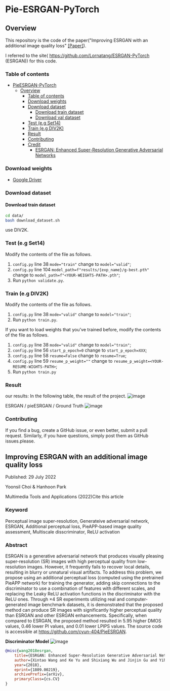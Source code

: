 # Pie-ESRGAN-PyTorch

## Overview
This repository is the code of the paper("Improving ESRGAN with an additional image quality loss" [[Paper]](https://link.springer.com/article/10.1007/s11042-022-13452-4)).

I referred to the site( https://github.com/Lornatang/ESRGAN-PyTorch (ESRGAN)) for this code.

### Table of contents

- [PieESRGAN-PyTorch](#pie-esrgan-pytorch)
    - [Overview](#overview)
        - [Table of contents](#table-of-contents)
        - [Download weights](#download-weights)
        - [Download dataset](#download-dataset)
            - [Download train dataset](#download-train-dataset)
            - [Download val dataset](#download-val-dataset)
        - [Test (e.g Set14)](#test-eg-set14)
        - [Train (e.g DIV2K)](#train-eg-div2k)
        - [Result](#result)
        - [Contributing](#contributing)
        - [Credit](#credit)
            - [ESRGAN: Enhanced Super-Resolution Generative Adversarial Networks](#esrgan-enhanced-super-resolution-generative-adversarial-networks)

### Download weights

- [Google Driver](https://drive.google.com/file/d/1SBxMk3ofuA217MaNhN71buf94aMDvH7a/view?usp=sharing)


### Download dataset

#### Download train dataset

```bash
cd data/
bash download_dataset.sh
```
use DIV2K.

### Test (e.g Set14)

Modify the contents of the file as follows.

1. `config.py` line 38 `mode="train"` change to `model="valid"`;
2. `config.py` line 104 `model_path=f"results/{exp_name}/g-best.pth"` change to `model_path=f"<YOUR-WEIGHTS-PATH>.pth"`;
3. Run `python validate.py`.

### Train (e.g DIV2K)

Modify the contents of the file as follows.

1. `config.py` line 38 `mode="valid"` change to `model="train"`;
2. Run `python train.py`.

If you want to load weights that you've trained before, modify the contents of the file as follows.

1. `config.py` line 38 `mode="valid"` change to `model="train"`;
2. `config.py` line 56 `start_p_epoch=0` change to `start_p_epoch=XXX`;
3. `config.py` line 58 `resume=False` change to `resume=True`;
4. `config.py` line 59 `resume_p_weight=""` change to `resume_p_weight=<YOUR-RESUME-WIGHTS-PATH>`;
5. Run `python train.py`

### Result


our results: []()
In the following table, the result of the project.
![image](https://user-images.githubusercontent.com/73474866/155973907-c7575c53-8506-4a03-b065-5d3d7faf5441.png)

 ESRGAN / pieESRGAN / Ground Truth
![image](https://user-images.githubusercontent.com/73474866/156099302-63eaf7c7-7f0b-4b0c-af44-e835d2311767.png)


### Contributing

If you find a bug, create a GitHub issue, or even better, submit a pull request. Similarly, if you have questions,
simply post them as GitHub issues.please.

## Improving ESRGAN with an additional image quality loss
Published: 29 July 2022

Yoonsil Choi & Hanhoon Park 

Multimedia Tools and Applications (2022)Cite this article

### Keyword 
Perceptual image super-resolution, Generateive adversarial network, ESRGAN, Additional perceptual loss, PieAPP-based image quality assessment, Multiscale disscriminator, ReLU activation

### Abstract
ESRGAN is a generative adversarial network that produces visually pleasing super-resolution (SR) images with high perceptual quality from low-resolution images. However, it frequently fails to recover local details, resulting in blurry or unnatural visual artifacts. To address this problem, we propose using an additional perceptual loss (computed using the pretrained PieAPP network) for training the generator, adding skip connections to the discriminator to use a combination of features with different scales, and replacing the Leaky ReLU activation functions in the discriminator with the ReLU ones. Through ×4 SR experiments utilizing real and computer-generated image benchmark datasets, it is demonstrated that the proposed method can produce SR images with significantly higher perceptual quality than ESRGAN and other ESRGAN enhancements. Specifically, when compared to ESRGAN, the proposed method resulted in 5.95 higher DMOS values, 0.46 lower PI values, and 0.01 lower LPIPS values. The source code is accessible at https://github.com/cyun-404/PieESRGAN.

**Discriminator Model**
![image](https://user-images.githubusercontent.com/73474866/156099711-02198fe2-7be4-4389-a5a3-d26729153c52.png)


```bibtex
@misc{wang2018esrgan,
    title={ESRGAN: Enhanced Super-Resolution Generative Adversarial Networks},
    author={Xintao Wang and Ke Yu and Shixiang Wu and Jinjin Gu and Yihao Liu and Chao Dong and Chen Change Loy and Yu Qiao and Xiaoou Tang},
    year={2018},
    eprint={1809.00219},
    archivePrefix={arXiv},
    primaryClass={cs.CV}
}
```
